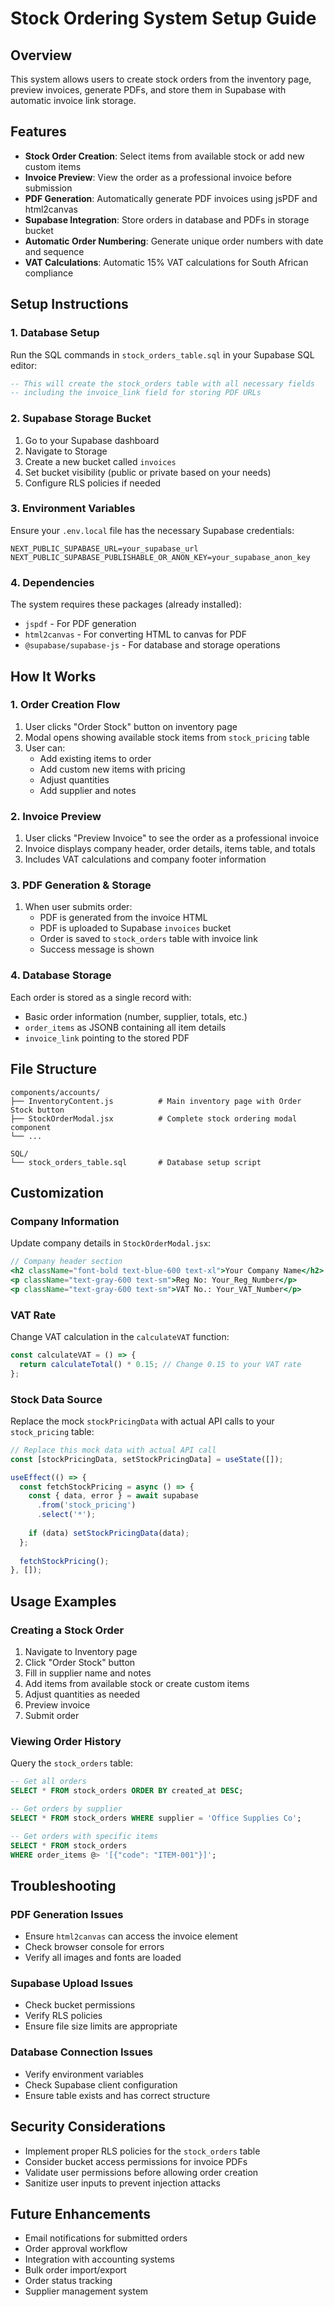 # Stock Ordering System Setup Guide

## Overview
This system allows users to create stock orders from the inventory page, preview invoices, generate PDFs, and store them in Supabase with automatic invoice link storage.

## Features
- **Stock Order Creation**: Select items from available stock or add new custom items
- **Invoice Preview**: View the order as a professional invoice before submission
- **PDF Generation**: Automatically generate PDF invoices using jsPDF and html2canvas
- **Supabase Integration**: Store orders in database and PDFs in storage bucket
- **Automatic Order Numbering**: Generate unique order numbers with date and sequence
- **VAT Calculations**: Automatic 15% VAT calculations for South African compliance

## Setup Instructions

### 1. Database Setup
Run the SQL commands in `stock_orders_table.sql` in your Supabase SQL editor:

```sql
-- This will create the stock_orders table with all necessary fields
-- including the invoice_link field for storing PDF URLs
```

### 2. Supabase Storage Bucket
1. Go to your Supabase dashboard
2. Navigate to Storage
3. Create a new bucket called `invoices`
4. Set bucket visibility (public or private based on your needs)
5. Configure RLS policies if needed

### 3. Environment Variables
Ensure your `.env.local` file has the necessary Supabase credentials:

```env
NEXT_PUBLIC_SUPABASE_URL=your_supabase_url
NEXT_PUBLIC_SUPABASE_PUBLISHABLE_OR_ANON_KEY=your_supabase_anon_key
```

### 4. Dependencies
The system requires these packages (already installed):
- `jspdf` - For PDF generation
- `html2canvas` - For converting HTML to canvas for PDF
- `@supabase/supabase-js` - For database and storage operations

## How It Works

### 1. Order Creation Flow
1. User clicks "Order Stock" button on inventory page
2. Modal opens showing available stock items from `stock_pricing` table
3. User can:
   - Add existing items to order
   - Add custom new items with pricing
   - Adjust quantities
   - Add supplier and notes

### 2. Invoice Preview
1. User clicks "Preview Invoice" to see the order as a professional invoice
2. Invoice displays company header, order details, items table, and totals
3. Includes VAT calculations and company footer information

### 3. PDF Generation & Storage
1. When user submits order:
   - PDF is generated from the invoice HTML
   - PDF is uploaded to Supabase `invoices` bucket
   - Order is saved to `stock_orders` table with invoice link
   - Success message is shown

### 4. Database Storage
Each order is stored as a single record with:
- Basic order information (number, supplier, totals, etc.)
- `order_items` as JSONB containing all item details
- `invoice_link` pointing to the stored PDF

## File Structure
```
components/accounts/
├── InventoryContent.js          # Main inventory page with Order Stock button
├── StockOrderModal.jsx          # Complete stock ordering modal component
└── ...

SQL/
└── stock_orders_table.sql       # Database setup script
```

## Customization

### Company Information
Update company details in `StockOrderModal.jsx`:
```jsx
// Company header section
<h2 className="font-bold text-blue-600 text-xl">Your Company Name</h2>
<p className="text-gray-600 text-sm">Reg No: Your_Reg_Number</p>
<p className="text-gray-600 text-sm">VAT No.: Your_VAT_Number</p>
```

### VAT Rate
Change VAT calculation in the `calculateVAT` function:
```jsx
const calculateVAT = () => {
  return calculateTotal() * 0.15; // Change 0.15 to your VAT rate
};
```

### Stock Data Source
Replace the mock `stockPricingData` with actual API calls to your `stock_pricing` table:
```jsx
// Replace this mock data with actual API call
const [stockPricingData, setStockPricingData] = useState([]);

useEffect(() => {
  const fetchStockPricing = async () => {
    const { data, error } = await supabase
      .from('stock_pricing')
      .select('*');
    
    if (data) setStockPricingData(data);
  };
  
  fetchStockPricing();
}, []);
```

## Usage Examples

### Creating a Stock Order
1. Navigate to Inventory page
2. Click "Order Stock" button
3. Fill in supplier name and notes
4. Add items from available stock or create custom items
5. Adjust quantities as needed
6. Preview invoice
7. Submit order

### Viewing Order History
Query the `stock_orders` table:
```sql
-- Get all orders
SELECT * FROM stock_orders ORDER BY created_at DESC;

-- Get orders by supplier
SELECT * FROM stock_orders WHERE supplier = 'Office Supplies Co';

-- Get orders with specific items
SELECT * FROM stock_orders 
WHERE order_items @> '[{"code": "ITEM-001"}]';
```

## Troubleshooting

### PDF Generation Issues
- Ensure `html2canvas` can access the invoice element
- Check browser console for errors
- Verify all images and fonts are loaded

### Supabase Upload Issues
- Check bucket permissions
- Verify RLS policies
- Ensure file size limits are appropriate

### Database Connection Issues
- Verify environment variables
- Check Supabase client configuration
- Ensure table exists and has correct structure

## Security Considerations
- Implement proper RLS policies for the `stock_orders` table
- Consider bucket access permissions for invoice PDFs
- Validate user permissions before allowing order creation
- Sanitize user inputs to prevent injection attacks

## Future Enhancements
- Email notifications for submitted orders
- Order approval workflow
- Integration with accounting systems
- Bulk order import/export
- Order status tracking
- Supplier management system
